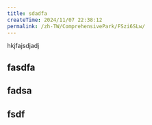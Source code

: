 ```yaml
---
title: sdadfa
createTime: 2024/11/07 22:38:12
permalink: /zh-TW/ComprehensivePark/FSzi6SLw/
---
```

hkjfajsdjadj

## fasdfa

## fadsa


##  fsdf 